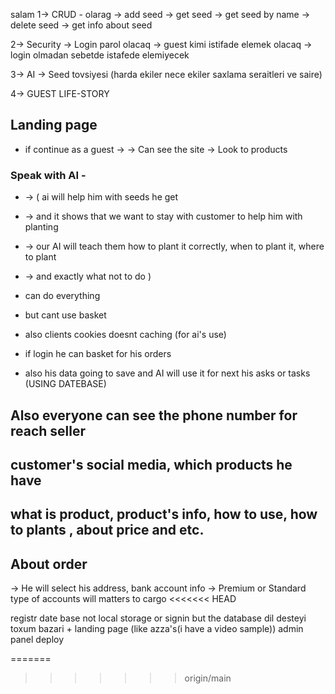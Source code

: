 salam
1-> CRUD - olarag 
  -> add seed
  -> get seed
  -> get seed by name
  -> delete seed 
  -> get info about seed 
  

2-> Security 
   -> Login parol olacaq 
   -> guest kimi istifade elemek olacaq 
   -> login olmadan sebetde istafede elemiyecek 


3-> AI 
  -> Seed tovsiyesi (harda ekiler nece ekiler saxlama seraitleri ve saire)


4-> GUEST LIFE-STORY
## Landing page 
- if continue as a guest ->
   -> Can see the site 
   -> Look to products 
###     Speak with AI  -  
- -> ( ai will help him with seeds he get 
- -> and it shows that we want to stay with customer to help him with planting
- -> our AI will teach them how to plant it correctly, when to plant it, where to plant 
- -> and exactly what not to do )

- can do everything 
- but cant use basket
- also clients cookies doesnt caching (for ai's use)

- if login he can basket for his orders 
- also his data going to save and AI will use it for next his asks or tasks (USING DATEBASE)


## Also everyone can see the phone number for reach seller 
## customer's social media, which products he have 
## what is product, product's info, how to use, how to plants , about price and etc.

## About order  
-> He will select his address, bank account info 
-> Premium or Standard type of accounts will matters to cargo 
<<<<<<< HEAD




registr date base not local storage or signin but the database
dil desteyi 
toxum bazari + landing page (like azza's(i have a video sample))
admin panel
deploy





=======
>>>>>>> origin/main

